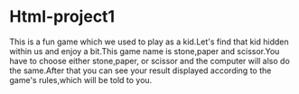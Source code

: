 # Html-project1
This is a fun game which we used to play as a kid.Let's find that kid hidden within us and enjoy a bit.This game name is stone,paper and scissor.You have to choose either stone,paper, or scissor and the computer will also do the same.After that you can see your result displayed according to the game's rules,which will be told to you.
